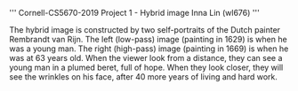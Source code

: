 '''
Cornell-CS5670-2019
Project 1 - Hybrid image
Inna Lin (wl676)
'''

The hybrid image is constructed by two self-portraits of the Dutch painter Rembrandt van Rijn.
The left (low-pass) image (painting in 1629) is when he was a young man.
The right (high-pass) image (painting in 1669) is when he was at 63 years old.
When the viewer look from a distance, they can see a young man in a plumed beret, full of hope.
When they look closer, they will see the wrinkles on his face, after 40 more years of living and hard work.